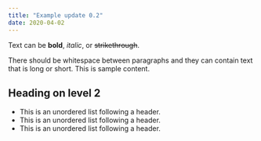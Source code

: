 ```yaml
---
title: "Example update 0.2"
date: 2020-04-02
---
```


Text can be **bold**, _italic_, or ~~strikethrough~~.
<!--more-->
There should be whitespace between paragraphs and they can contain text that is long or short. This is sample content.

## Heading on level 2

* This is an unordered list following a header.
* This is an unordered list following a header.
* This is an unordered list following a header.
